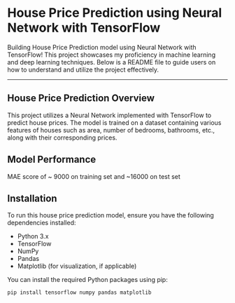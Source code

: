 # House Price Prediction using Neural Network with TensorFlow

Building House Price Prediction model using Neural Network with TensorFlow! This project showcases my proficiency in machine learning and deep learning techniques. Below is a README file to guide users on how to understand and utilize the project effectively.

---

## House Price Prediction Overview

This project utilizes a Neural Network implemented with TensorFlow to predict house prices. The model is trained on a dataset containing various features of houses such as area, number of bedrooms, bathrooms, etc., along with their corresponding prices.

## Model Performance
MAE score of ~ 9000 on training set and ~16000 on test set 

## Installation

To run this house price prediction model, ensure you have the following dependencies installed:

- Python 3.x
- TensorFlow
- NumPy
- Pandas
- Matplotlib (for visualization, if applicable)

You can install the required Python packages using pip:

```bash
pip install tensorflow numpy pandas matplotlib

